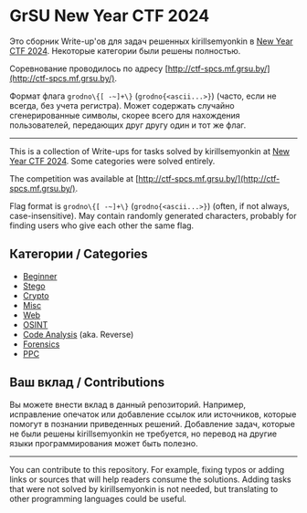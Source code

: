 # GrSU New Year CTF 2024

Это сборник Write-up'ов для задач решенных kirillsemyonkin в
[New Year CTF 2024](https://ctftime.org/event/2218). Некоторые категории были решены полностью.

Соревнование проводилось по адресу [http://ctf-spcs.mf.grsu.by/](http://ctf-spcs.mf.grsu.by/).

Формат флага `grodno\{[ -~]+\}` (`grodno{<ascii...>}`) (часто, если не всегда, без учета регистра).
Может содержать случайно сгенерированные символы, скорее всего для нахождения пользователей,
передающих друг другу один и тот же флаг.

---

This is a collection of Write-ups for tasks solved by kirillsemyonkin at
[New Year CTF 2024](https://ctftime.org/event/2218). Some categories were solved entirely.

The competition was available at [http://ctf-spcs.mf.grsu.by/](http://ctf-spcs.mf.grsu.by/).

Flag format is `grodno\{[ -~]+\}` (`grodno{<ascii...>}`) (often, if not always, case-insensitive).
May contain randomly generated characters, probably for finding users who give each other the same
flag.

## Категории / Categories

- [Beginner](/beginner)
- [Stego](/stego)
- [Crypto](/crypto)
- [Misc](/misc)
- [Web](/web)
- [OSINT](/osint)
- [Code Analysis](/code-analysis) (aka. Reverse)
- [Forensics](/forensics)
- [PPC](/ppc)

## Ваш вклад / Contributions

Вы можете внести вклад в данный репозиторий. Например, исправление опечаток или добавление ссылок
или источников, которые помогут в познании приведенных решений. Добавление задач, которые не были
решены kirillsemyonkin не требуется, но перевод на другие языки программирования может быть полезно.

---

You can contribute to this repository. For example, fixing typos or adding links or sources that
will help readers consume the solutions. Adding tasks that were not solved by kirillsemyonkin is not
needed, but translating to other programming languages could be useful.

